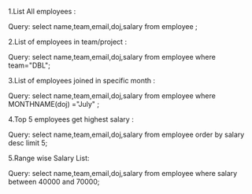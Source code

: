 1.List All employees :

Query: 
        select name,team,email,doj,salary from employee ;

2.List of employees in team/project :

Query:
select name,team,email,doj,salary from employee where team="DBL";

3.List of employees joined in specific month  :

Query:
select name,team,email,doj,salary from employee where MONTHNAME(doj) ="July" ;

4.Top 5 employees get highest salary  :

Query:
select name,team,email,doj,salary from employee order by salary desc limit 5;

5.Range wise Salary List:

Query:
select name,team,email,doj,salary from employee where salary between 40000 and 70000;